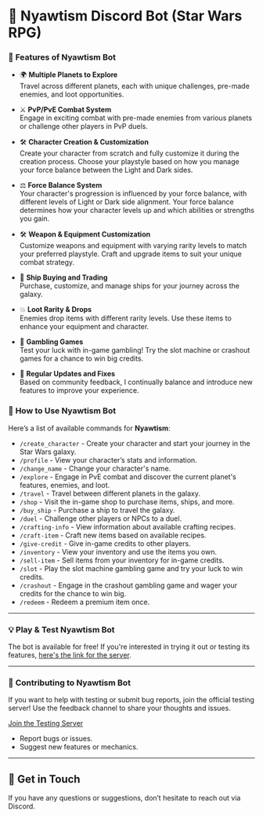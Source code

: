# 🚀 Nyawtism Discord Bot (Star Wars RPG)</summary>

  ### 🌟 **Features of Nyawtism Bot**

  - 🌍 **Multiple Planets to Explore**  
    Travel across different planets, each with unique challenges, pre-made enemies, and loot opportunities.

  - ⚔️ **PvP/PvE Combat System**  
    Engage in exciting combat with pre-made enemies from various planets or challenge other players in PvP duels.

  - 🛠️ **Character Creation & Customization**  
    Create your character from scratch and fully customize it during the creation process. Choose your playstyle based on how you manage your force balance between the Light and Dark sides.

  - ⚖️ **Force Balance System**  
    Your character's progression is influenced by your force balance, with different levels of Light or Dark side alignment. Your force balance determines how your character levels up and which abilities or strengths you gain.

  - 🛠️ **Weapon & Equipment Customization**  
    Customize weapons and equipment with varying rarity levels to match your preferred playstyle. Craft and upgrade items to suit your unique combat strategy.

  - 🚀 **Ship Buying and Trading**  
    Purchase, customize, and manage ships for your journey across the galaxy.

  - 💥 **Loot Rarity & Drops**  
    Enemies drop items with different rarity levels. Use these items to enhance your equipment and character.

  - 🎰 **Gambling Games**  
    Test your luck with in-game gambling! Try the slot machine or crashout games for a chance to win big credits.

  - 🔄 **Regular Updates and Fixes**  
    Based on community feedback, I continually balance and introduce new features to improve your experience.

  ### 🧭 **How to Use Nyawtism Bot**

  Here’s a list of available commands for **Nyawtism**:

  - `/create_character` - Create your character and start your journey in the Star Wars galaxy.
  - `/profile` - View your character’s stats and information.
  - `/change_name` - Change your character's name.
  - `/explore` - Engage in PvE combat and discover the current planet's features, enemies, and loot.
  - `/travel` - Travel between different planets in the galaxy.
  - `/shop` - Visit the in-game shop to purchase items, ships, and more.
  - `/buy_ship` - Purchase a ship to travel the galaxy.
  - `/duel` - Challenge other players or NPCs to a duel.
  - `/crafting-info` - View information about available crafting recipes.
  - `/craft-item` - Craft new items based on available recipes.
  - `/give-credit` - Give in-game credits to other players.
  - `/inventory` - View your inventory and use the items you own.
  - `/sell-item` - Sell items from your inventory for in-game credits.
  - `/slot` - Play the slot machine gambling game and try your luck to win credits.
  - `/crashout` - Engage in the crashout gambling game and wager your credits for the chance to win big.
  - `/redeem` - Redeem a premium item once.

  ---

  ### 💡 **Play & Test Nyawtism Bot**

  The bot is available for free! If you're interested in trying it out or testing its features, [here's the link for the server](https://discord.gg/7J6G4cWQne).

  ---

  ### 🔧 **Contributing to Nyawtism Bot**

  If you want to help with testing or submit bug reports, join the official testing server! Use the feedback channel to share your thoughts and issues.  

  [Join the Testing Server](https://discord.gg/7J6G4cWQne)

  - Report bugs or issues.
  - Suggest new features or mechanics.

  ---

  ## 📣 **Get in Touch**

  If you have any questions or suggestions, don’t hesitate to reach out via Discord.
